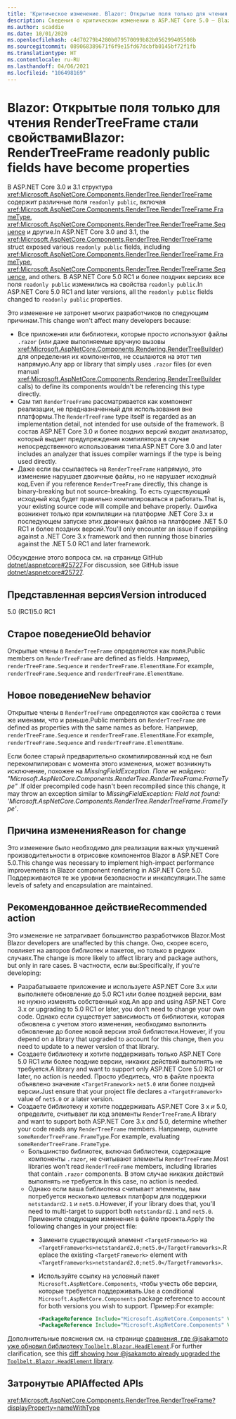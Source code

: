 ```yaml
---
title: 'Критическое изменение. Blazor: Открытые поля только для чтения RenderTreeFrame стали свойствами'
description: Сведения о критическом изменении в ASP.NET Core 5.0 — Blazor. Открытые поля только для чтения RenderTreeFrame стали свойствами
ms.author: scaddie
ms.date: 10/01/2020
ms.openlocfilehash: c4d70279b4280b079570099b82b056299405508b
ms.sourcegitcommit: 089068389671f6f9e15fd67dcbfb0145bf72f1fb
ms.translationtype: HT
ms.contentlocale: ru-RU
ms.lasthandoff: 04/06/2021
ms.locfileid: "106498169"
---
```

# <a name="blazor-rendertreeframe-readonly-public-fields-have-become-properties"></a><span data-ttu-id="46e3b-103">Blazor: Открытые поля только для чтения RenderTreeFrame стали свойствами</span><span class="sxs-lookup"><span data-stu-id="46e3b-103">Blazor: RenderTreeFrame readonly public fields have become properties</span></span>

<span data-ttu-id="46e3b-104">В ASP.NET Core 3.0 и 3.1 структура <xref:Microsoft.AspNetCore.Components.RenderTree.RenderTreeFrame> содержит различные поля `readonly public`, включая <xref:Microsoft.AspNetCore.Components.RenderTree.RenderTreeFrame.FrameType>, <xref:Microsoft.AspNetCore.Components.RenderTree.RenderTreeFrame.Sequence> и другие.</span><span class="sxs-lookup"><span data-stu-id="46e3b-104">In ASP.NET Core 3.0 and 3.1, the <xref:Microsoft.AspNetCore.Components.RenderTree.RenderTreeFrame> struct exposed various `readonly public` fields, including <xref:Microsoft.AspNetCore.Components.RenderTree.RenderTreeFrame.FrameType>, <xref:Microsoft.AspNetCore.Components.RenderTree.RenderTreeFrame.Sequence>, and others.</span></span> <span data-ttu-id="46e3b-105">В ASP.NET Core 5.0 RC1 и более поздних версиях все поля `readonly public` изменились на свойства `readonly public`.</span><span class="sxs-lookup"><span data-stu-id="46e3b-105">In ASP.NET Core 5.0 RC1 and later versions, all the `readonly public` fields changed to `readonly public` properties.</span></span>

<span data-ttu-id="46e3b-106">Это изменение не затронет многих разработчиков по следующим причинам.</span><span class="sxs-lookup"><span data-stu-id="46e3b-106">This change won't affect many developers because:</span></span>

* <span data-ttu-id="46e3b-107">Все приложения или библиотеки, которые просто используют файлы `.razor` (или даже выполняемые вручную вызовы <xref:Microsoft.AspNetCore.Components.Rendering.RenderTreeBuilder>) для определения их компонентов, не ссылаются на этот тип напрямую.</span><span class="sxs-lookup"><span data-stu-id="46e3b-107">Any app or library that simply uses `.razor` files (or even manual <xref:Microsoft.AspNetCore.Components.Rendering.RenderTreeBuilder> calls) to define its components wouldn't be referencing this type directly.</span></span>
* <span data-ttu-id="46e3b-108">Сам тип `RenderTreeFrame` рассматривается как компонент реализации, не предназначенный для использования вне платформы.</span><span class="sxs-lookup"><span data-stu-id="46e3b-108">The `RenderTreeFrame` type itself is regarded as an implementation detail, not intended for use outside of the framework.</span></span> <span data-ttu-id="46e3b-109">В состав ASP.NET Core 3.0 и более поздних версий входит анализатор, который выдает предупреждения компилятора в случае непосредственного использования типа.</span><span class="sxs-lookup"><span data-stu-id="46e3b-109">ASP.NET Core 3.0 and later includes an analyzer that issues compiler warnings if the type is being used directly.</span></span>
* <span data-ttu-id="46e3b-110">Даже если вы ссылаетесь на `RenderTreeFrame` напрямую, это изменение нарушает двоичные файлы, но не нарушает исходный код.</span><span class="sxs-lookup"><span data-stu-id="46e3b-110">Even if you reference `RenderTreeFrame` directly, this change is binary-breaking but not source-breaking.</span></span> <span data-ttu-id="46e3b-111">То есть существующий исходный код будет правильно компилироваться и работать.</span><span class="sxs-lookup"><span data-stu-id="46e3b-111">That is, your existing source code will compile and behave properly.</span></span> <span data-ttu-id="46e3b-112">Ошибка возникнет только при компиляции на платформе .NET Core 3.x и последующем запуске этих двоичных файлов на платформе .NET 5.0 RC1 и более поздних версий.</span><span class="sxs-lookup"><span data-stu-id="46e3b-112">You'll only encounter an issue if compiling against a .NET Core 3.x framework and then running those binaries against the .NET 5.0 RC1 and later framework.</span></span>

<span data-ttu-id="46e3b-113">Обсуждение этого вопроса см. на странице GitHub [dotnet/aspnetcore#25727](https://github.com/dotnet/aspnetcore/issues/25727).</span><span class="sxs-lookup"><span data-stu-id="46e3b-113">For discussion, see GitHub issue [dotnet/aspnetcore#25727](https://github.com/dotnet/aspnetcore/issues/25727).</span></span>

## <a name="version-introduced"></a><span data-ttu-id="46e3b-114">Представленная версия</span><span class="sxs-lookup"><span data-stu-id="46e3b-114">Version introduced</span></span>

<span data-ttu-id="46e3b-115">5.0 (RC1)</span><span class="sxs-lookup"><span data-stu-id="46e3b-115">5.0 RC1</span></span>

## <a name="old-behavior"></a><span data-ttu-id="46e3b-116">Старое поведение</span><span class="sxs-lookup"><span data-stu-id="46e3b-116">Old behavior</span></span>

<span data-ttu-id="46e3b-117">Открытые члены в `RenderTreeFrame` определяются как поля.</span><span class="sxs-lookup"><span data-stu-id="46e3b-117">Public members on `RenderTreeFrame` are defined as fields.</span></span> <span data-ttu-id="46e3b-118">Например, `renderTreeFrame.Sequence` и `renderTreeFrame.ElementName`.</span><span class="sxs-lookup"><span data-stu-id="46e3b-118">For example, `renderTreeFrame.Sequence` and `renderTreeFrame.ElementName`.</span></span>

## <a name="new-behavior"></a><span data-ttu-id="46e3b-119">Новое поведение</span><span class="sxs-lookup"><span data-stu-id="46e3b-119">New behavior</span></span>

<span data-ttu-id="46e3b-120">Открытые члены в `RenderTreeFrame` определяются как свойства с теми же именами, что и раньше.</span><span class="sxs-lookup"><span data-stu-id="46e3b-120">Public members on `RenderTreeFrame` are defined as properties with the same names as before.</span></span> <span data-ttu-id="46e3b-121">Например, `renderTreeFrame.Sequence` и `renderTreeFrame.ElementName`.</span><span class="sxs-lookup"><span data-stu-id="46e3b-121">For example, `renderTreeFrame.Sequence` and `renderTreeFrame.ElementName`.</span></span>

<span data-ttu-id="46e3b-122">Если более старый предварительно скомпилированный код не был перекомпилирован с момента этого изменения, может возникнуть исключение, похожее на *MissingFieldException. Поле не найдено: "Microsoft.AspNetCore.Components.RenderTree.RenderTreeFrame.FrameType"* .</span><span class="sxs-lookup"><span data-stu-id="46e3b-122">If older precompiled code hasn't been recompiled since this change, it may throw an exception similar to *MissingFieldException: Field not found: 'Microsoft.AspNetCore.Components.RenderTree.RenderTreeFrame.FrameType'*.</span></span>

## <a name="reason-for-change"></a><span data-ttu-id="46e3b-123">Причина изменения</span><span class="sxs-lookup"><span data-stu-id="46e3b-123">Reason for change</span></span>

<span data-ttu-id="46e3b-124">Это изменение было необходимо для реализации важных улучшений производительности в отрисовке компонентов Blazor в ASP.NET Core 5.0.</span><span class="sxs-lookup"><span data-stu-id="46e3b-124">This change was necessary to implement high-impact performance improvements in Blazor component rendering in ASP.NET Core 5.0.</span></span> <span data-ttu-id="46e3b-125">Поддерживаются те же уровни безопасности и инкапсуляции.</span><span class="sxs-lookup"><span data-stu-id="46e3b-125">The same levels of safety and encapsulation are maintained.</span></span>

## <a name="recommended-action"></a><span data-ttu-id="46e3b-126">Рекомендованное действие</span><span class="sxs-lookup"><span data-stu-id="46e3b-126">Recommended action</span></span>

<span data-ttu-id="46e3b-127">Это изменение не затрагивает большинство разработчиков Blazor.</span><span class="sxs-lookup"><span data-stu-id="46e3b-127">Most Blazor developers are unaffected by this change.</span></span> <span data-ttu-id="46e3b-128">Оно, скорее всего, повлияет на авторов библиотек и пакетов, но только в редких случаях.</span><span class="sxs-lookup"><span data-stu-id="46e3b-128">The change is more likely to affect library and package authors, but only in rare cases.</span></span> <span data-ttu-id="46e3b-129">В частности, если вы:</span><span class="sxs-lookup"><span data-stu-id="46e3b-129">Specifically, if you're developing:</span></span>

* <span data-ttu-id="46e3b-130">Разрабатываете приложение и используете ASP.NET Core 3.x или выполняете обновление до 5.0 RC1 или более поздней версии, вам не нужно изменять собственный код.</span><span class="sxs-lookup"><span data-stu-id="46e3b-130">An app and using ASP.NET Core 3.x or upgrading to 5.0 RC1 or later, you don't need to change your own code.</span></span> <span data-ttu-id="46e3b-131">Однако если существует зависимость от библиотеки, которая обновлена с учетом этого изменения, необходимо выполнить обновление до более новой версии этой библиотеки.</span><span class="sxs-lookup"><span data-stu-id="46e3b-131">However, if you depend on a library that upgraded to account for this change, then you need to update to a newer version of that library.</span></span>
* <span data-ttu-id="46e3b-132">Создаете библиотеку и хотите поддерживать только ASP.NET Core 5.0 RC1 или более поздние версии, никаких действий выполнять не требуется.</span><span class="sxs-lookup"><span data-stu-id="46e3b-132">A library and want to support only ASP.NET Core 5.0 RC1 or later, no action is needed.</span></span> <span data-ttu-id="46e3b-133">Просто убедитесь, что в файле проекта объявлено значение `<TargetFramework>` `net5.0` или более поздней версии.</span><span class="sxs-lookup"><span data-stu-id="46e3b-133">Just ensure that your project file declares a `<TargetFramework>` value of `net5.0` or a later version.</span></span>
* <span data-ttu-id="46e3b-134">Создаете библиотеку и хотите поддерживать ASP.NET Core 3 x *и* 5.0, определите, считывает ли код элементы `RenderTreeFrame`.</span><span class="sxs-lookup"><span data-stu-id="46e3b-134">A library and want to support both ASP.NET Core 3.x *and* 5.0, determine whether your code reads any `RenderTreeFrame` members.</span></span> <span data-ttu-id="46e3b-135">Например, оцените `someRenderTreeFrame.FrameType`.</span><span class="sxs-lookup"><span data-stu-id="46e3b-135">For example, evaluating `someRenderTreeFrame.FrameType`.</span></span>
  * <span data-ttu-id="46e3b-136">Большинство библиотек, включая библиотеки, содержащие компоненты `.razor`, не считывают элементы `RenderTreeFrame`.</span><span class="sxs-lookup"><span data-stu-id="46e3b-136">Most libraries won't read `RenderTreeFrame` members, including libraries that contain `.razor` components.</span></span> <span data-ttu-id="46e3b-137">В этом случае никаких действий выполнять не требуется.</span><span class="sxs-lookup"><span data-stu-id="46e3b-137">In this case, no action is needed.</span></span>
  * <span data-ttu-id="46e3b-138">Однако если ваша библиотека считывает элементы, вам потребуется несколько целевых платформ для поддержки `netstandard2.1` и `net5.0`.</span><span class="sxs-lookup"><span data-stu-id="46e3b-138">However, if your library does that, you'll need to multi-target to support both `netstandard2.1` and `net5.0`.</span></span> <span data-ttu-id="46e3b-139">Примените следующие изменения в файле проекта.</span><span class="sxs-lookup"><span data-stu-id="46e3b-139">Apply the following changes in your project file:</span></span>
    * <span data-ttu-id="46e3b-140">Замените существующий элемент `<TargetFramework>` на `<TargetFrameworks>netstandard2.0;net5.0</TargetFrameworks>`.</span><span class="sxs-lookup"><span data-stu-id="46e3b-140">Replace the existing `<TargetFramework>` element with `<TargetFrameworks>netstandard2.0;net5.0</TargetFrameworks>`.</span></span>
    * <span data-ttu-id="46e3b-141">Используйте ссылку на условный пакет `Microsoft.AspNetCore.Components`, чтобы учесть обе версии, которые требуется поддерживать.</span><span class="sxs-lookup"><span data-stu-id="46e3b-141">Use a conditional `Microsoft.AspNetCore.Components` package reference to account for both versions you wish to support.</span></span> <span data-ttu-id="46e3b-142">Пример:</span><span class="sxs-lookup"><span data-stu-id="46e3b-142">For example:</span></span>

        ```xml
        <PackageReference Include="Microsoft.AspNetCore.Components" Version="3.0.0" Condition="'$(TargetFramework)' == 'netstandard2.0'" />
        <PackageReference Include="Microsoft.AspNetCore.Components" Version="5.0.0-rc.1.*" Condition="'$(TargetFramework)' != 'netstandard2.0'" />
        ```

<span data-ttu-id="46e3b-143">Дополнительные пояснения см. на странице [сравнения, где @jsakamoto уже обновил библиотеку `Toolbelt.Blazor.HeadElement`](https://github.com/jsakamoto/Toolbelt.Blazor.HeadElement/commit/090df430ba725f9420d412753db8104e8c32bf51).</span><span class="sxs-lookup"><span data-stu-id="46e3b-143">For further clarification, see this [diff showing how @jsakamoto already upgraded the `Toolbelt.Blazor.HeadElement` library](https://github.com/jsakamoto/Toolbelt.Blazor.HeadElement/commit/090df430ba725f9420d412753db8104e8c32bf51).</span></span>

## <a name="affected-apis"></a><span data-ttu-id="46e3b-144">Затронутые API</span><span class="sxs-lookup"><span data-stu-id="46e3b-144">Affected APIs</span></span>

<xref:Microsoft.AspNetCore.Components.RenderTree.RenderTreeFrame?displayProperty=nameWithType>

<!--

### Category

ASP.NET Core

### Affected APIs

`T:Microsoft.AspNetCore.Components.RenderTree.RenderTreeFrame`

-->
